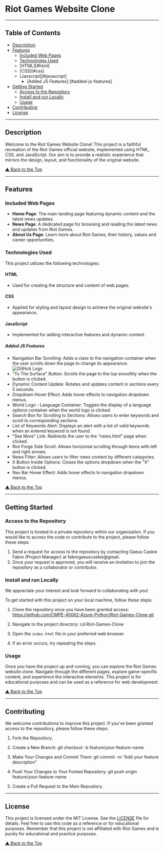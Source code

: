 # Riot Games Website Clone

---

## Table of Contents

- [Description](#description)
- [Features](#features)
  - [Included Web Pages](#included-web-pages)
  - [Technologies Used](#technologies-used)
  - [HTML][#html]
  - [CSS][#css]
  - [Javscript][#javascript]
    - [Added JS Features] [#added-js-features]
- [Getting Started](#getting-started)
  - [Access to the Repository](#access-to-the-repository)
  - [Install and run Locally](#install-and-run-locally)
  - [Usage](#usage)
- [Contributing](#contributing)
- [License](#license)

---

## Description

Welcome to the Riot Games Website Clone! This project is a faithful recreation of the Riot Games official website, implemented using HTML, CSS, and JavaScript. Our aim is to provide a realistic experience that mirrors the design, layout, and functionality of the original website.

[&#9650; Back to the Top](#riot-games-website-clone)

---

## Features

### Included Web Pages

- **Home Page**: The main landing page featuring dynamic content and the latest news updates.
- **News Page**: A dedicated page for browsing and reading the latest news and updates from Riot Games.
- **About Us Page**: Learn more about Riot Games, their history, values and career opportunities.

### Technologies Used

This project utilizes the following technologies:

#### HTML

- Used for creating the structure and content of web pages.

#### CSS

- Applied for styling and layout design to achieve the original website's appearance.

#### JavaScript

- Implemented for adding interactive features and dynamic content.

##### Added JS Features

- Navigation Bar Scrolling: Adds a class to the navigation container when the user scrolls down the page to change its appearance.
  ![GitHub Logo](https://github.com/logos/github-logo.png)
- "To The Surface" Button: Scrolls the page to the top smoothly when the button is clicked.
- Dynamic Content Update: Rotates and updates content in sections every 5 seconds.
- Dropdown Hover Effect: Adds hover effects to navigation dropdown menus.
- World Logo - Language Container: Toggles the display of a language options container when the world logo is clicked.
- Search Box for Scrolling to Sections: Allows users to enter keywords and scroll to corresponding sections.
- List of Keywords Alert: Displays an alert with a list of valid keywords when an entered keyword is not found.
- "See More" Link: Redirects the user to the "news.html" page when clicked.
- Riot Forge Side Scroll: Allows horizontal scrolling through items with left and right arrows.
- News Filter: Allows users to filter news content by different categories.
- X Button Inside Options: Closes the options dropdown when the "X" button is clicked.
- Nav Bar Hover Effect: Adds hover effects to navigation dropdown menus.

[&#9650; Back to the Top](#riot-games-website-clone)

---

## Getting Started

### Access to the Repository

This project is hosted in a private repository within our organization. If you would like to access the code or contribute to the project, please follow these steps:

1. Send a request for access to the repository by contacting Gaeus Caskie Fabro (Project Manager) at fabrogaeuscaskie@gmail.
2. Once your request is approved, you will receive an invitation to join the repository as a collaborator or contributor.

### Install and run Locally

We appreciate your interest and look forward to collaborating with you!

To get started with this project on your local machine, follow these steps:

1. Clone the repository once you have been granted access:
   https://github.com/CMPE-40062-Azure-Python/Riot-Games-Clone.git

2. Navigate to the project directory:
   cd Riot-Games-Clone

3. Open the `index.html` file in your preferred web browser.

4. If an error occurs, try repeating the steps.

### Usage

Once you have the project up and running, you can explore the Riot Games website clone. Navigate through the different pages, explore game-specific content, and experience the interactive elements. This project is for educational purposes and can be used as a reference for web development.

[&#9650; Back to the Top](#riot-games-website-clone)

---

## Contributing

We welcome contributions to improve this project. If you've been granted access to the repository, please follow these steps:

1. Fork the Repository.

2. Create a New Branch:
   git checkout -b feature/your-feature-name

3. Make Your Changes and Commit Them:
   git commit -m "Add your feature description"

4. Push Your Changes to Your Forked Repository:
   git push origin feature/your-feature-name

5. Create a Pull Request to the Main Repository.

---

## License

This project is licensed under the MIT License. See the [LICENSE](LICENSE) file for details. Feel free to use this code as a reference or for educational purposes. Remember that this project is not affiliated with Riot Games and is purely for educational and practice purposes.

[&#9650; Back to the Top](#riot-games-website-clone)

